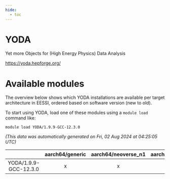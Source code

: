 ```yaml
---
hide:
  - toc
---
```


YODA
====


Yet more Objects for (High Energy Physics) Data Analysis

https://yoda.hepforge.org/
# Available modules


The overview below shows which YODA installations are available per target architecture in EESSI, ordered based on software version (new to old).

To start using YODA, load one of these modules using a `module load` command like:

```shell
module load YODA/1.9.9-GCC-12.3.0
```

*(This data was automatically generated on Fri, 02 Aug 2024 at 04:25:05 UTC)*  

| |aarch64/generic|aarch64/neoverse_n1|aarch64/neoverse_v1|x86_64/generic|x86_64/amd/zen2|x86_64/amd/zen3|x86_64/amd/zen4|x86_64/intel/haswell|x86_64/intel/skylake_avx512|
| :---: | :---: | :---: | :---: | :---: | :---: | :---: | :---: | :---: | :---: |
|YODA/1.9.9-GCC-12.3.0|x|x|x|x|x|x|-|x|x|
